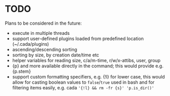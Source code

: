 # TODO

Plans to be considered in the future:

- execute in multiple threads
- support user-defined plugins loaded from predefined location (~/.cada/plugins)
- ascending/descending sorting
- sorting by size, by creation date/time etc
- helper variables for reading size, c/a/m-time, r/w/x-attibs, user, group
- {p} and more available directly in the command; this would provide e.g. {p.stem}
- support custom formatting specifiers, e.g. {!l} for lower case, this would allow for casting boolean values to `false`/`true` used in bash and for filtering items easily, e.g. cada `'{!l} && rm -fr {s}' 'p.is_dir()'`
